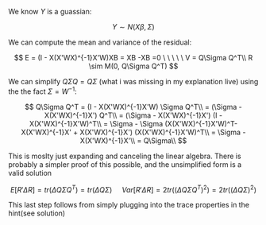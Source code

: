 We know $Y$ is a guassian:

$$
Y \sim N (X \beta, \Sigma)
$$

We can compute the mean and variance of the residual:

$$
E = (I - X(X'WX)^{-1}X'W)XB = XB -XB  =0 \ \ \ \ \ 
V = Q\Sigma Q^T\\
R \sim M(0, Q\Sigma Q^T)
$$

We can simplify $Q\Sigma Q = Q\Sigma$ (what i was missing in my explanation live) using the the fact $\Sigma = W^{-1}$:

$$
Q\Sigma Q^T = (I - X(X'WX)^{-1}X'W) \Sigma Q^T\\
= (\Sigma - X(X'WX)^{-1}X') Q^T\\
= (\Sigma - X(X'WX)^{-1}X') (I - X(X'WX)^{-1}X'W)^T\\
= \Sigma - \Sigma (X(X'WX)^{-1}X'W)^T- X(X'WX)^{-1}X' + X(X'WX)^{-1}X') (X(X'WX)^{-1}X'W)^T\\
= \Sigma - X(X'WX)^{-1}X'\\
= Q\Sigma\\
$$

This is moslty just expanding and canceling the linear algebra. There is probably a simpler proof of this possible, and the unsimplified form is a valid solution

$$
E[R'\Delta R] = tr(\Delta Q\Sigma Q^T ) = tr(\Delta Q\Sigma ) \ \ \ \ \ 
Var[R'\Delta R] = 2tr((\Delta Q\Sigma Q^T)^2 ) =2tr((\Delta Q\Sigma )^2 ) 
$$

This last step follows from simply plugging into the trace properties in the hint(see solution)
